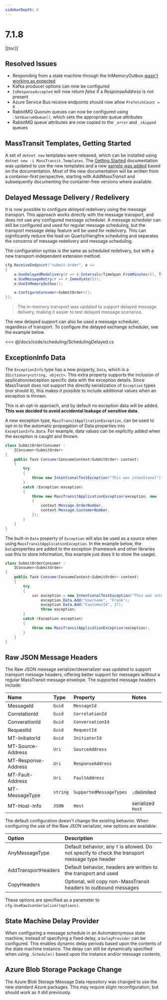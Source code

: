 ```yaml
---
sidebarDepth: 0
---
```


# 7.1.8

[[toc]]

## Resolved Issues

- Responding from a state machine through the InMemoryOutbox [wasn't working as expected](https://github.com/MassTransit/MassTransit/issues/2396)
- Kafka producer options can now be configured
- `IsResponseAccepted` will now return _false_ if a _ResponseAddress_ is not present
- Azure Service Bus receive endpoints should now allow `PrefetchCount = 0`
- RabbitMQ Quorum queues can now be configured using `.SetQuorumQueue()`, which sets the appropriate queue attributes
- RabbitMQ queue attributes are now copied to the `_error` and `_skipped` queues

## MassTransit Templates, Getting Started

A set of `dotnet new` templates were released, which can be installed using `dotnet new -i MassTransit.Templates`. The [Getting Started](/getting-started) documentation was updated to use the new templates and a new [sample was added](https://github.com/MassTransit/Sample-GettingStarted) based on the documentation. Most of the new documentation will be written from a container-first perspective, starting with _AddMassTransit_ and subsequently documenting the container-free versions where available.

## Delayed Message Delivery / Redelivery

It is now possible to configure _delayed_ redelivery using the message transport. This approach works directly with the message transport, and does not use any configured message scheduler. A message scheduler can still be configured and used for regular message scheduling, but the transport message delay feature will be used for redelivery. This can significantly reduce the load on Quartz/Hangfire scheduling and separates the concerns of message redelivery and message scheduling.

The configuration syntax is the same as scheduled redelivery, but with a new transport-independent extension method:

```cs
cfg.ReceiveEndpoint("submit-order", e =>
{
    e.UseDelayedRedelivery(r => r.Intervals(TimeSpan.FromMinutes(5), TimeSpan.FromMinutes(15), TimeSpan.FromMinutes(30)));
    e.UseMessageRetry(r => r.Immediate(5));
    e.UseInMemoryOutbox();

    e.ConfigureConsumer<SubmitOrder>();
});
```

> The in-memory transport was updated to support delayed message delivery, making it easier to test delayed message scenarios.

The new delayed support can also be used a message scheduler, regardless of transport. To configure the delayed exchange scheduler, see the example below.

<<< @/docs/code/scheduling/SchedulingDelayed.cs

## ExceptionInfo Data

The `ExceptionInfo` type has a new property, `Data`, which is a `IDictionary<string, object>`. This extra property supports the inclusion of application/exception specific data with the exception details. Since MassTransit does not support the directly serialization of `Exception` types (nor should it), this makes it possible to include additional values when an exception is thrown.

This is an opt-in approach, and by default no exception data will be added. **This was decided to avoid accidental leakage of sensitive data.**

A new exception type, `MassTransitApplicationException`, can be used to opt-in to the automatic propagation of Data properties into `ExceptionInfo.Data`. For example, data values can be explicitly added when the exception is caught and thrown.

```cs
class SubmitOrderConsumer :
    IConsumer<SubmitOrder>
{
    public Task Consume(ConsumeContext<SubmitOrder> context)
    {
        try
        {
            throw new IntentionalTestException("This was intentional");
        }
        catch (Exception exception)
        {
            throw new MassTransitApplicationException(exception, new
            {
                context.Message.OrderNumber,
                context.Message.CustomerNumber,
            });
        }
    }
}
```

The built-in `Data` property of `Exception` will also be used as a source when using `MassTransitApplicationException`. In the example below, the `Data`properties are added to the exception (framework and other libraries use this to store information, this example just does it to show the usage).

```cs
class SubmitOrderConsumer :
    IConsumer<SubmitOrder>
{
    public Task Consume(ConsumeContext<SubmitOrder> context)
    {
        try
        {
            var exception = new IntentionalTestException("This was intentional");
                exception.Data.Add("Username", "Frank");
                exception.Data.Add("CustomerId", 27);
                throw exception;
        }
        catch (Exception exception)
        {
            throw new MassTransitApplicationException(exception);
        }
    }
}
```

## Raw JSON Message Headers

The Raw JSON message serializer/deserializer was updated to support transport message headers, offering better support for messages without a regular MassTransit message envelope. The supported message headers include:

| Name |Type| Property | Notes |
|:---|:---|:---|:---|
| MessageId |`Guid`| `MessageId`
| CorrelationId |`Guid`| `CorrelationId`
| ConverationId |`Guid`| `ConversationId`
| RequestId |`Guid`| `RequestId`
| MT-InitiatorId |`Guid`| `InitiatorId`
| MT-Source-Address |`Uri`| `SourceAddress`
| MT-Response-Address |`Uri`| `ResponseAddress`
| MT-Fault-Address |`Uri`| `FaultAddress`
| MT-MessageType |`string`| `SupportedMessageTypes` |`;`delimited
| MT-Host-Info |`JSON`| `Host` |serialized `Host`

The default configuration doesn't change the existing behavior. When configuring the use of the Raw JSON serializer, new options are available:

| Option |Description|
|:---|:---|
| AnyMessageType | Default behavior, any `T` is allowed. Do not specify to check the transport message type header
| AddTransportHeaders | Default behavior, headers are written to the transport and used
| CopyHeaders | Optional, will copy non-MassTransit headers to outbound messages

These options are specified as a parameter to `cfg.UseRawJsonSerializer(options)`.

## State Machine Delay Provider

When configuring a message schedule in an Automatonymous state machine, instead of specifying a fixed delay, a `DelayProvider` can be configured. This enables dynamic delay periods based upon the contents of the state machine instance. The delay can still be dynamically specified when using `.Schedule()` based upon the instance and/or message contents.


## Azure Blob Storage Package Change

The Azure Blob Storage Message Data repository was changed to use the new standard Azure packages. This may require slight reconfiguration, but should work as it did previously.


